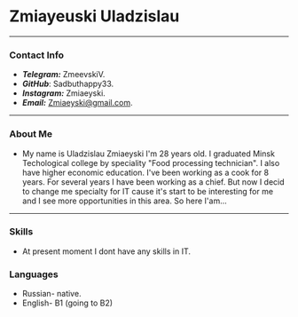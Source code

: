 # Zmiayeuski Uladzislau #
---
### Contact Info ###
+ ***Telegram:*** ZmeevskiV. 
+ ***GitHub***: Sadbuthappy33.   
+ ***Instagram:*** Zmiaeyski.     
+ ***Email:*** Zmiaeyski@gmail.com. 

---

### About Me ### 

+  My name is Uladzislau Zmiaeyski I'm 28 years old. I graduated Minsk Techological college by speciality "Food processing technician". I also have higher economic education. I've been working as a cook for 8 years. For several years I have been working as a chief. But now I decid to change me specialty for IT cause it's start to be interesting for me and I see more opportunities in this area. So here I'am...

---
### Skills ###

+ At present moment I dont have any skills in IT. 
### Languages ###
+ Russian- native.     
+ English- B1 (going to B2)
